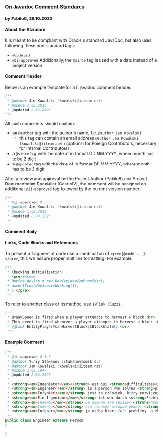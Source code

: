 ### On Javadoc Comment Standards
#### by Pabilo8, 28.10.2023

#### About the Standard  
II is meant to be compliant with Oracle's standard JavaDoc, but also uses following these non-standard tags:  
- `@updated`
- `@ii-approved`
Additionally, the `@since` tag is used with a date instead of a project version.

#### Comment Header
Below is an example template for a II javadoc comment header.   

```java
/**
 * @author Jan Kowalski (kowalski@iiteam.net)
 * @since 1.05.2019
 * @updated 8.04.2020
**/
```
All such comments should contain:
- an `@author` tag with the author's name, f.e. `@author Jan Kowalski` 
  - this tag can contain an email address `@author Jan Kowalski (kowalski@iiteam.net)` (optional for Foreign Contributors, necessary for Internal Contributors)
- a `@since` tag with the date of in format DD.MM.YYYY, where month has to be 2 digit
- a `@updated` tag with the date of in format DD.MM.YYYY, where month has to be 2 digit

After a review and approval by the Project Author (Pabilo8) and Project Documentation Specialist (GabrielV), the comment will be assigned an additional `@ii-approved` tag followed by the current version number.
```java
/**
 * @ii-approved 0.3.0
 * @author Jan Kowalski (kowalski@iiteam.net)
 * @since 1.05.2019
 * @updated 8.04.2020
 */
```

#### Comment Body


#### Links, Code Blocks and References
To present a fragment of code use a combination of `<pre>{@code ...}</pre>`, this will assure proper multiline formatting.
For example:
```java
/**
 * Checking initialization
 * <pre>{@code
 * Device device = new Device(deviceProvider);
 * assertTrue(device.isWorking());
 * } </pre>
 */
```
To refer to another class or its method, use `{@link Clazz}`.
```java
/**
 * BreakSpeed is fired when a player attempts to harvest a block.<br>
 * This event is fired whenever a player attempts to harvest a block in
 * {@link EntityPlayer#canHarvestBlock(IBlockState)}.<br>
 **/
```

#### Example Comment
```java
/**
 * @ii-approved 0.3.0
 * @author Yuriy Stakanov (stakanov@omsk.su)
 * @author Jan Kowalski (kowalski@iiteam.net)
 * @since 1.05.1947
 * @updated 8.04.2020
 * 
 * <strong><em>Ingeniator</em></strong> est qui <strong>difficultates</strong> solvit, <em>dolorem et laborem</em> <strong>aliorum</strong> hominum levans.
 * <strong><em>Engineer</em></strong> is a person who solves <strong>problems</strong>, relieving <strong>others</strong> around of <em>the hardships</em>.
 * <strong><em>Inżynier</em></strong> jest to człowiek, który rozwiązując <strong>problemy</strong>, łagodzi <em>ciężar pracy</em> <strong>innych</strong>.
 * <strong><em>Ein Ingenieur</em></strong> ist wer durch <strong>Problemlösung</strong>, die <em>Schwierigkeiten</em> von <strong>Anderes</strong> abnimmt.
 * <strong><em>Інженер</em></strong> це людина яка вирішує <strong>проблеми</strong>, позбавляючи <strong>інших</strong> від <em>труднощів</em>.
 * <strong><em>Інженер</em></strong> это человек который решает <strong>проблемы</strong>, избавляя <strong>других</strong> от <em>Сложностей</em>
 * <strong><em>Inženýr</em></strong> je osoba která řeší problémy, a zbavuje ostatní od útrap.
 */
public class Engineer extends Person
{
	
}
```